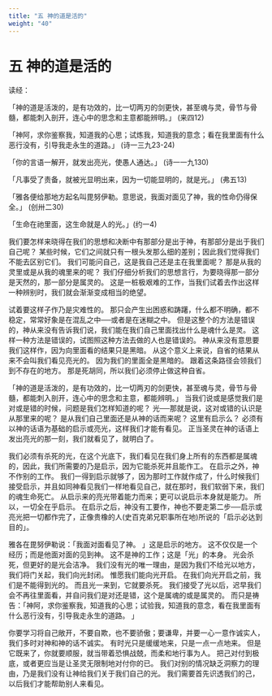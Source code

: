 ```yaml
---
title: "五 神的道是活的"
weight: "40"
---
```


# 五 神的道是活的


读经：

「神的道是活泼的，是有功效的，比一切两刃的剑更快，甚至魂与灵，骨节与骨髓，都能刺入剖开，连心中的思念和主意都能辨明。」
(来四12)

「神阿，求你鉴察我，知道我的心思；试炼我，知道我的意念；看在我里面有什么恶行没有，引导我走永生的道路。」
(诗一三九23-24)

「你的言语一解开，就发出亮光，使愚人通达。」
(诗一一九130)

「凡事受了责备，就被光显明出来，因为一切能显明的，就是光。」
(弗五13)

「雅各便给那地方起名叫毘努伊勒。意思说，我面对面见了神，我的性命仍得保全。」
(创卅二30)

「生命在祂里面，这生命就是人的光。」(约一4)

我们要怎样来晓得在我们的思想和决断中有那部分是出于神，有那部分是出于我们自己呢？
某些时候，它们之间就只有一根头发那么细的差别；因此我们觉得我们不能去区别它们。
我们可能问自己，这是我自己还是主在我里面呢？
那是从我的灵里或是从我的魂里来的呢？
我们仔细分析我们的思想言行，为要晓得那一部分是天然的，那一部分是属灵的。
这是一桩极艰难的工作，当我们试着去作出这样一种辨别时，我们就会渐渐变成相当的绝望。

试着要这样子作乃是灾难性的。
那只会产生出困惑和踌躇，什么都不明确，都不稳定，常常好象是在混乱之中──或者是在迷糊之中。
但是这整个的方法是错误的，神从来没有告诉我们说，我们能在我们自己里面找出什么是魂什么是灵。
这样一种方法是错误的，试图照这种方法去做的人也是错误的。
神从来没有意思要我们这样作，因为向里面看的结果只是黑暗。
从这个意义上来说，自省的结果从来不会叫我们看见亮光的。
因为我们的里面全是黑暗的。
跟着这条路径会领我们到不存在的地方。
那是死胡同，所以我们必须停止做这种自省。

「神的道是活泼的，是有功效的，比一切两刃的剑更快，甚至魂与灵，骨节与骨髓，都能刺入剖开，连心中的思念和主意，都能辨明。」
当我们说或是感觉我们是对或是错的时候，问题是我们怎样知道的呢？
光──那就是说，这对或错的认识是从那里来的呢？
是从我们自己里面还是从神的话而来呢？
这里有启示么？
必须有以神的话语为基础的启示或亮光，这样我们才能有看见。
正当圣灵在神的话语上发出亮光的那一刻，我们就看见了，就明白了。

我们必须有杀死的光，在这个光底下，我们看见在我们身上所有的东西都是属魂的，因此，我们所需要的乃是启示，因为它能杀死并且能作工。
在启示之外，神不作别的工作。
我们一得到启示就够了，因为那时工作就作成了，什么时候我们接受启示，并且如同神看见我们一样地看见自己，就在那时，我们软弱下来，我们的魂生命死亡。
从启示来的亮光带着能力而来；更可以说启示本身就是能力。
所以，一切全在乎启示。
在启示之后，神没有工要作，神也不要走第二步──启示或亮光把一切都作完了，正像贵橡的人(史百克弟兄职事所在地)所说的「启示必达到目的」。

雅各在毘努伊勒说：「我面对面看见了神。
」这是启示的地方。
这不仅仅是一个经历；而是他面对面的见到神。
这不是神的工作；这是「光」的本身。
光会杀死，但更好的是光会洁净。
我们没有光的唯一理由，是因为我们不给光以地方，我们将门关起，我们向光封闭。
惟愿我们能向光开启。
在我们向光开启之前，我们是不能得到光的。
而且光一来到，它就要杀死。
我们接受了光以后，迟早我们会不再往里面看，并自问我们是对还是错，这个是属魂的或是属灵的。
而只是祷告：「神阿，求你鉴察我，知道我的心思；试验我，知道我的意念，看在我里面有什么恶行没有，引导我走永生的道路。
」

你要学习将自己敞开，不要自欺，也不要骄傲；要谦卑，并要一心一意作诚实人，我们多时对神和神的话不诚实。
有时光只是缓缓地来，只是一点一点地来。
但是它既来了，你就要顺服，就当带着恐惧战兢，而柔和地行事为人。
把己对付到极底，或者更应当是让圣灵无限制地对付你的已。
我们对别的情况缺乏洞察力的理由，乃是我们没有让神给我们关于我们自己的光。
我们需要首先识透我们的己，以后我们才能帮助别人来看见。
